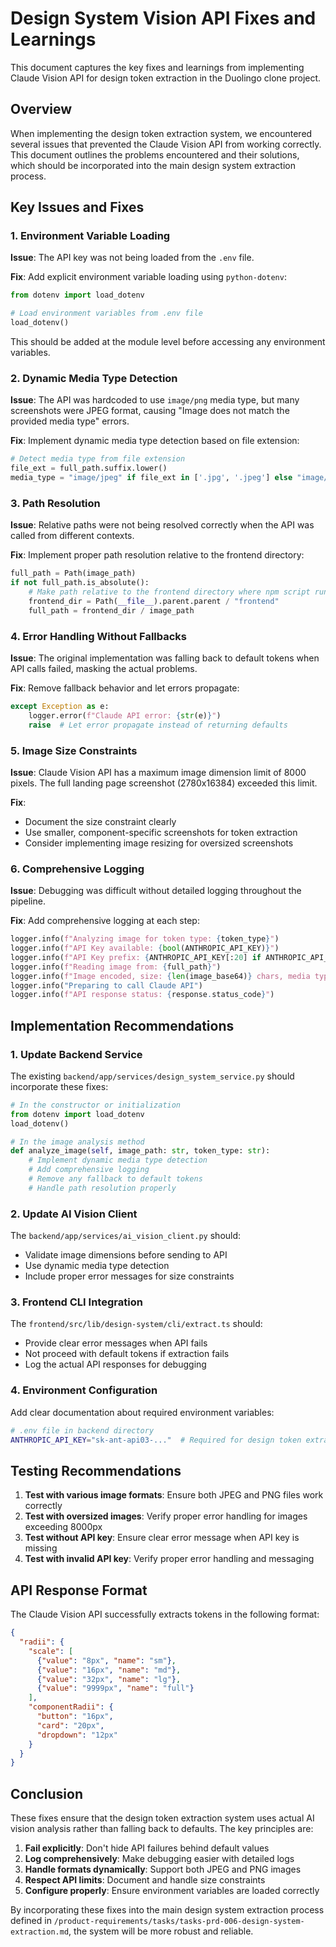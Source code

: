 # Design System Vision API Fixes and Learnings

This document captures the key fixes and learnings from implementing Claude Vision API for design token extraction in the Duolingo clone project.

## Overview

When implementing the design token extraction system, we encountered several issues that prevented the Claude Vision API from working correctly. This document outlines the problems encountered and their solutions, which should be incorporated into the main design system extraction process.

## Key Issues and Fixes

### 1. Environment Variable Loading

**Issue**: The API key was not being loaded from the `.env` file.

**Fix**: Add explicit environment variable loading using `python-dotenv`:

```python
from dotenv import load_dotenv

# Load environment variables from .env file
load_dotenv()
```

This should be added at the module level before accessing any environment variables.

### 2. Dynamic Media Type Detection

**Issue**: The API was hardcoded to use `image/png` media type, but many screenshots were JPEG format, causing "Image does not match the provided media type" errors.

**Fix**: Implement dynamic media type detection based on file extension:

```python
# Detect media type from file extension
file_ext = full_path.suffix.lower()
media_type = "image/jpeg" if file_ext in ['.jpg', '.jpeg'] else "image/png"
```

### 3. Path Resolution

**Issue**: Relative paths were not being resolved correctly when the API was called from different contexts.

**Fix**: Implement proper path resolution relative to the frontend directory:

```python
full_path = Path(image_path)
if not full_path.is_absolute():
    # Make path relative to the frontend directory where npm script runs
    frontend_dir = Path(__file__).parent.parent / "frontend"
    full_path = frontend_dir / image_path
```

### 4. Error Handling Without Fallbacks

**Issue**: The original implementation was falling back to default tokens when API calls failed, masking the actual problems.

**Fix**: Remove fallback behavior and let errors propagate:

```python
except Exception as e:
    logger.error(f"Claude API error: {str(e)}")
    raise  # Let error propagate instead of returning defaults
```

### 5. Image Size Constraints

**Issue**: Claude Vision API has a maximum image dimension limit of 8000 pixels. The full landing page screenshot (2780x16384) exceeded this limit.

**Fix**: 
- Document the size constraint clearly
- Use smaller, component-specific screenshots for token extraction
- Consider implementing image resizing for oversized screenshots

### 6. Comprehensive Logging

**Issue**: Debugging was difficult without detailed logging throughout the pipeline.

**Fix**: Add comprehensive logging at each step:

```python
logger.info(f"Analyzing image for token type: {token_type}")
logger.info(f"API Key available: {bool(ANTHROPIC_API_KEY)}")
logger.info(f"API Key prefix: {ANTHROPIC_API_KEY[:20] if ANTHROPIC_API_KEY else 'No key'}")
logger.info(f"Reading image from: {full_path}")
logger.info(f"Image encoded, size: {len(image_base64)} chars, media type: {media_type}")
logger.info("Preparing to call Claude API")
logger.info(f"API response status: {response.status_code}")
```

## Implementation Recommendations

### 1. Update Backend Service

The existing `backend/app/services/design_system_service.py` should incorporate these fixes:

```python
# In the constructor or initialization
from dotenv import load_dotenv
load_dotenv()

# In the image analysis method
def analyze_image(self, image_path: str, token_type: str):
    # Implement dynamic media type detection
    # Add comprehensive logging
    # Remove any fallback to default tokens
    # Handle path resolution properly
```

### 2. Update AI Vision Client

The `backend/app/services/ai_vision_client.py` should:

- Validate image dimensions before sending to API
- Use dynamic media type detection
- Include proper error messages for size constraints

### 3. Frontend CLI Integration

The `frontend/src/lib/design-system/cli/extract.ts` should:

- Provide clear error messages when API fails
- Not proceed with default tokens if extraction fails
- Log the actual API responses for debugging

### 4. Environment Configuration

Add clear documentation about required environment variables:

```bash
# .env file in backend directory
ANTHROPIC_API_KEY="sk-ant-api03-..."  # Required for design token extraction
```

## Testing Recommendations

1. **Test with various image formats**: Ensure both JPEG and PNG files work correctly
2. **Test with oversized images**: Verify proper error handling for images exceeding 8000px
3. **Test without API key**: Ensure clear error message when API key is missing
4. **Test with invalid API key**: Verify proper error handling and messaging

## API Response Format

The Claude Vision API successfully extracts tokens in the following format:

```json
{
  "radii": {
    "scale": [
      {"value": "8px", "name": "sm"},
      {"value": "16px", "name": "md"},
      {"value": "32px", "name": "lg"},
      {"value": "9999px", "name": "full"}
    ],
    "componentRadii": {
      "button": "16px",
      "card": "20px",
      "dropdown": "12px"
    }
  }
}
```

## Conclusion

These fixes ensure that the design token extraction system uses actual AI vision analysis rather than falling back to defaults. The key principles are:

1. **Fail explicitly**: Don't hide API failures behind default values
2. **Log comprehensively**: Make debugging easier with detailed logs
3. **Handle formats dynamically**: Support both JPEG and PNG images
4. **Respect API limits**: Document and handle size constraints
5. **Configure properly**: Ensure environment variables are loaded correctly

By incorporating these fixes into the main design system extraction process defined in `/product-requirements/tasks/tasks-prd-006-design-system-extraction.md`, the system will be more robust and reliable.